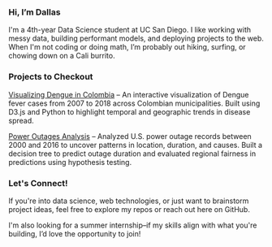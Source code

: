 ### Hi, I’m Dallas

I'm a 4th-year Data Science student at UC San Diego. I like working with messy data, building performant models, and deploying projects to the web. When I'm not coding or doing math, I’m probably out hiking, surfing, or chowing down on a Cali burrito.

### Projects to Checkout

[Visualizing Dengue in Colombia](https://mapping-colombia.github.io/colombia/) – An interactive visualization of Dengue fever cases from 2007 to 2018 across Colombian municipalities. Built using D3.js and Python to highlight temporal and geographic trends in disease spread.

[Power Outages Analysis](https://dallasplunkett.github.io/power_outages/) – Analyzed U.S. power outage records between 2000 and 2016 to uncover patterns in location, duration, and causes. Built a decision tree to predict outage duration and evaluated regional fairness in predictions using hypothesis testing.

### Let's Connect!

If you're into data science, web technologies, or just want to brainstorm project ideas, feel free to explore my repos or reach out here on GitHub.

I'm also looking for a summer internship–if my skills align with what you're building, I’d love the opportunity to join!
